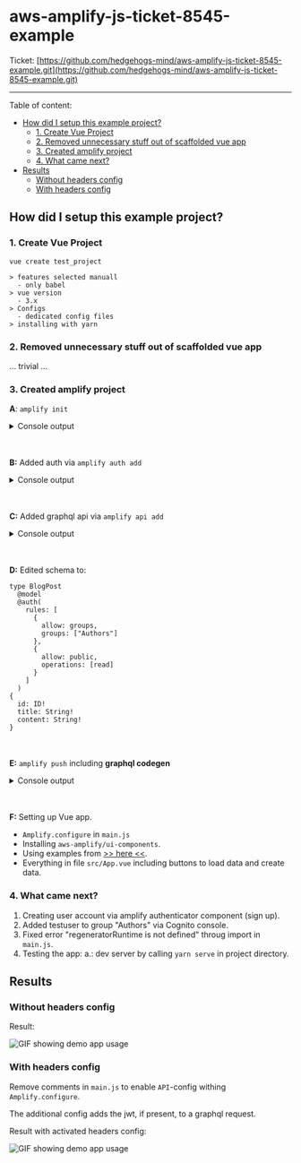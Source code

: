 # aws-amplify-js-ticket-8545-example

Ticket: [https://github.com/hedgehogs-mind/aws-amplify-js-ticket-8545-example.git](https://github.com/hedgehogs-mind/aws-amplify-js-ticket-8545-example.git)

___

Table of content:

<!-- MDTOC maxdepth:6 firsth1:0 numbering:0 flatten:0 bullets:1 updateOnSave:1 -->

- [How did I setup this example project?](#how-did-i-setup-this-example-project)   
   - [1. Create Vue Project](#1-create-vue-project)   
   - [2. Removed unnecessary stuff out of scaffolded vue app](#2-removed-unnecessary-stuff-out-of-scaffolded-vue-app)   
   - [3. Created amplify project](#3-created-amplify-project)   
   - [4. What came next?](#4-what-came-next)   
- [Results](#results)   
   - [Without headers config](#without-headers-config)   
   - [With headers config](#with-headers-config)   

<!-- /MDTOC -->


## How did I setup this example project?

### 1. Create Vue Project

```
vue create test_project

> features selected manuall
  - only babel
> vue version
  - 3.x
> Configs
  - dedicated config files
> installing with yarn
```

### 2. Removed unnecessary stuff out of scaffolded vue app

... trivial ...

### 3. Created amplify project

__A__: `amplify init`

<details>
  <summary>Console output</summary>

  ```
  % amplify init
  Note: It is recommended to run this command from the root of your app directory
  ? Enter a name for the project awsamplifyjsticket85
  The following configuration will be applied:

  Project information
  | Name: awsamplifyjsticket85
  | Environment: dev
  | Default editor: Visual Studio Code
  | App type: javascript
  | Javascript framework: vue
  | Source Directory Path: src
  | Distribution Directory Path: dist
  | Build Command: npm run-script build
  | Start Command: npm run-script serve

  ? Initialize the project with the above configuration? No
  ? Enter a name for the environment dev
  ? Choose your default editor: Visual Studio Code
  ? Choose the type of app that you're building javascript
  Please tell us about your project
  ? What javascript framework are you using vue
  ? Source Directory Path:  src
  ? Distribution Directory Path: dist
  ? Build Command:  yarn build
  ? Start Command: yarn serve
  Using default provider  awscloudformation
  ? Select the authentication method you want to use: AWS profile

  For more information on AWS Profiles, see:
  https://docs.aws.amazon.com/cli/latest/userguide/cli-configure-profiles.html

  ? Please choose the profile you want to use default
  Adding backend environment dev to AWS Amplify Console app: __*obfuscated*__
  ⠴ Initializing project in the cloud...

  CREATE_IN_PROGRESS amplify-awsamplifyjsticket85-dev-212405 AWS::CloudFormation::Stack Tue Jul 06 2021 21:24:09 GMT+0200 (GMT+02:00) User Initiated             
  CREATE_IN_PROGRESS AuthRole                                AWS::IAM::Role             Tue Jul 06 2021 21:24:12 GMT+0200 (GMT+02:00)                            
  CREATE_IN_PROGRESS UnauthRole                              AWS::IAM::Role             Tue Jul 06 2021 21:24:12 GMT+0200 (GMT+02:00)                            
  CREATE_IN_PROGRESS DeploymentBucket                        AWS::S3::Bucket            Tue Jul 06 2021 21:24:12 GMT+0200 (GMT+02:00)                            
  CREATE_IN_PROGRESS AuthRole                                AWS::IAM::Role             Tue Jul 06 2021 21:24:12 GMT+0200 (GMT+02:00) Resource creation Initiated
  CREATE_IN_PROGRESS UnauthRole                              AWS::IAM::Role             Tue Jul 06 2021 21:24:13 GMT+0200 (GMT+02:00) Resource creation Initiated
  CREATE_IN_PROGRESS DeploymentBucket                        AWS::S3::Bucket            Tue Jul 06 2021 21:24:13 GMT+0200 (GMT+02:00) Resource creation Initiated
  ⠸ Initializing project in the cloud...

  CREATE_COMPLETE AuthRole   AWS::IAM::Role Tue Jul 06 2021 21:24:31 GMT+0200 (GMT+02:00)
  CREATE_COMPLETE UnauthRole AWS::IAM::Role Tue Jul 06 2021 21:24:31 GMT+0200 (GMT+02:00)
  ⠸ Initializing project in the cloud...

  CREATE_COMPLETE DeploymentBucket                        AWS::S3::Bucket            Tue Jul 06 2021 21:24:35 GMT+0200 (GMT+02:00)
  CREATE_COMPLETE amplify-awsamplifyjsticket85-dev-****** AWS::CloudFormation::Stack Tue Jul 06 2021 21:24:37 GMT+0200 (GMT+02:00)
  ✔ Successfully created initial AWS cloud resources for deployments.
  ✔ Initialized provider successfully.
  Initialized your environment successfully.

  Your project has been successfully initialized and connected to the cloud!

  Some next steps:
  "amplify status" will show you what you've added already and if it's locally configured or deployed
  "amplify add <category>" will allow you to add features like user login or a backend API
  "amplify push" will build all your local backend resources and provision it in the cloud
  "amplify console" to open the Amplify Console and view your project status
  "amplify publish" will build all your local backend and frontend resources (if you have hosting category added) and provision it in the cloud

  Pro tip:
  Try "amplify add api" to create a backend API and then "amplify publish" to deploy everything
  ```
</details>

<br><br>
__B:__ Added auth via `amplify auth add`

<details>
  <summary>Console output</summary>

  ```
  % amplify auth add
  Using service: Cognito, provided by: awscloudformation

  The current configured provider is Amazon Cognito.

  Do you want to use the default authentication and security configuration? Manual configuration
  Select the authentication/authorization services that you want to use: User Sign-Up & Sign-In only (Best used with a cloud API only)
  Please provide a friendly name for your resource that will be used to label this category in the project: awsamplifyjsticket__**obfuscated**__
  Please provide a name for your user pool: awsamplifyjsticket853__**obfuscated**__
  Warning: you will not be able to edit these selections.
  How do you want users to be able to sign in? Username
  Do you want to add User Pool Groups? Yes
  ? Provide a name for your user pool group: Authors
  ? Do you want to add another User Pool Group No
  ✔ Sort the user pool groups in order of preference · Authors
  Do you want to add an admin queries API? No
  Multifactor authentication (MFA) user login options: OFF
  Email based user registration/forgot password: Enabled (Requires per-user email entry at registration)
  Please specify an email verification subject: Your super code
  Please specify an email verification message: Your super duper code is: {####}
  Do you want to override the default password policy for this User Pool? Yes
  Enter the minimum password length for this User Pool: 6
  Select the password character requirements for your userpool:
  Warning: you will not be able to edit these selections.
  What attributes are required for signing up? Email
  Specify the app's refresh token expiration period (in days): 30
  Do you want to specify the user attributes this app can read and write? No
  Do you want to enable any of the following capabilities?
  Do you want to use an OAuth flow? No
  ? Do you want to configure Lambda Triggers for Cognito? No
  Successfully added auth resource awsamplifyjsticket853__**obfuscated**__ locally

  Some next steps:
  "amplify push" will build all your local backend resources and provision it in the cloud
  "amplify publish" will build all your local backend and frontend resources (if you have hosting category added) and provision it in the cloud
  ```
</details>

<br><br>
__C:__ Added graphql api via `amplify api add`

<details>
  <summary>Console output</summary>

  ```
  % amplify api add
  ? Please select from one of the below mentioned services: GraphQL
  ? Provide API name: awsamplifyjsticket85
  ? Choose the default authorization type for the API API key
  ? Enter a description for the API key: pickle_rick_key
  ? After how many days from now the API key should expire (1-365): 7
  ? Do you want to configure advanced settings for the GraphQL API Yes, I want to make some additional changes.
  ? Configure additional auth types? Yes
  ? Choose the additional authorization types you want to configure for the API Amazon Cognito User Pool
  Cognito UserPool configuration
  Use a Cognito user pool configured as a part of this project.
  ? Enable conflict detection? No
  ? Do you have an annotated GraphQL schema? No
  ? Choose a schema template: Single object with fields (e.g., “Todo” with ID, name, description)

  The following types do not have '@auth' enabled. Consider using @auth with @model
          - Todo
  Learn more about @auth here: https://docs.amplify.aws/cli/graphql-transformer/auth


  GraphQL schema compiled successfully.

  Edit your schema at /Users/peter/git/aws-amplify-js-ticket-8545-example/amplify/backend/api/awsamplifyjsticket85/schema.graphql or place .graphql files in a directory at /Users/peter/git/aws-amplify-js-ticket-8545-example/amplify/backend/api/awsamplifyjsticket85/schema
  ? Do you want to edit the schema now? No
  Successfully added resource awsamplifyjsticket85 locally

  Some next steps:
  "amplify push" will build all your local backend resources and provision it in the cloud
  "amplify publish" will build all your local backend and frontend resources (if you have hosting category added) and provision it in the cloud
  ```
</details>

<br><br>
__D:__ Edited schema to:

```
type BlogPost
  @model
  @auth(
    rules: [
      {
        allow: groups,
        groups: ["Authors"]
      },
      {
        allow: public,
        operations: [read]
      }
    ]
  )
{
  id: ID!
  title: String!
  content: String!
}

```


<br><br>
__E:__ `amplify push` including __graphql codegen__

<details>
  <summary>Console output</summary>

  ```
  % amplify push
  ✔ Successfully pulled backend environment dev from the cloud.

  Current Environment: dev

  | Category | Resource name                        | Operation | Provider plugin   |
  | -------- | ------------------------------------ | --------- | ----------------- |
  | Auth     | userPoolGroups                       | Create    | awscloudformation |
  | Auth     | awsamplifyjsticket853cf927003cf92700 | Create    | awscloudformation |
  | Api      | awsamplifyjsticket85                 | Create    | awscloudformation |
  ? Are you sure you want to continue? (Y/n)
  peter@MacBook-Air-von-Peter aws-amplify-js-ticket-8545-example %
  peter@MacBook-Air-von-Peter aws-amplify-js-ticket-8545-example %
  peter@MacBook-Air-von-Peter aws-amplify-js-ticket-8545-example %
  peter@MacBook-Air-von-Peter aws-amplify-js-ticket-8545-example %
  peter@MacBook-Air-von-Peter aws-amplify-js-ticket-8545-example %
  peter@MacBook-Air-von-Peter aws-amplify-js-ticket-8545-example %
  peter@MacBook-Air-von-Peter aws-amplify-js-ticket-8545-example % amplify push
  ✔ Successfully pulled backend environment dev from the cloud.

  Current Environment: dev

  | Category | Resource name                        | Operation | Provider plugin   |
  | -------- | ------------------------------------ | --------- | ----------------- |
  | Auth     | userPoolGroups                       | Create    | awscloudformation |
  | Auth     | awsamplifyjsticket853cf927003cf92700 | Create    | awscloudformation |
  | Api      | awsamplifyjsticket85                 | Create    | awscloudformation |
  ? Are you sure you want to continue? Yes

  GraphQL schema compiled successfully.

  Edit your schema at /Users/peter/git/aws-amplify-js-ticket-8545-example/amplify/backend/api/awsamplifyjsticket85/schema.graphql or place .graphql files in a directory at /Users/peter/git/aws-amplify-js-ticket-8545-example/amplify/backend/api/awsamplifyjsticket85/schema
  ? Do you want to generate code for your newly created GraphQL API Yes
  ? Choose the code generation language target javascript
  ? Enter the file name pattern of graphql queries, mutations and subscriptions src/graphql/**/*.js
  ? Do you want to generate/update all possible GraphQL operations - queries, mutations and subscriptions Yes
  ? Enter maximum statement depth [increase from default if your schema is deeply nested] 10
  ⠦ Updating resources in the cloud. This may take a few minutes...

  ... removed the deployment logs
  ```
</details>


<br><br>
__F:__ Setting up Vue app.
- `Amplify.configure` in `main.js`
- Installing `aws-amplify/ui-components`.
- Using examples from [>> here <<](https://docs.amplify.aws/ui/auth/authenticator/q/framework/vue#recommended-usage).
- Everything in file `src/App.vue` including buttons to load data and create data.


### 4. What came next?

1. Creating user account via amplify authenticator component (sign up).
2. Added testuser to group "Authors" via Cognito console.
3. Fixed error "regeneratorRuntime is not defined" throug import in `main.js`.
3. Testing the app:
  a.: dev server by calling `yarn serve` in project directory.

## Results

### Without headers config

Result:

![GIF showing demo app usage](gifs/demo1.gif)

### With headers config

Remove comments in `main.js` to enable `API`-config withing `Amplify.configure`.

The additional config adds the jwt, if present, to a graphql request.

Result with activated headers config:

![GIF showing demo app usage](gifs/demo2_headers.gif)
